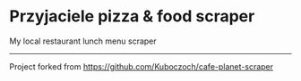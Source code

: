 # Przyjaciele pizza & food scraper

My local restaurant lunch menu scraper

---

Project forked from https://github.com/Kuboczoch/cafe-planet-scraper
